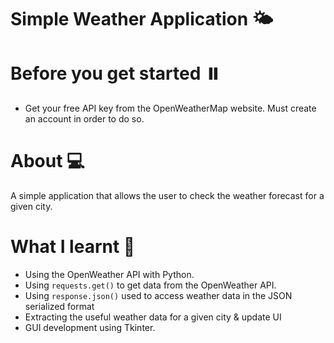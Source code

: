 # Simple Weather Application 🌤️

# Before you get started ⏸️
* Get your free API key from the OpenWeatherMap website. Must create an account in order to do so.


# About 💻
A simple application that allows the user to check the weather forecast for a given city.

# What I learnt 🚀
* Using the OpenWeather API with Python.
* Using `requests.get()` to get data from the OpenWeather API.
* Using `response.json()` used to access weather data in the JSON serialized format
* Extracting the useful weather data for a given city & update UI
* GUI development using Tkinter.


